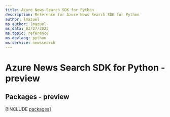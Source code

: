 ```yaml
---
title: Azure News Search SDK for Python
description: Reference for Azure News Search SDK for Python
author: lmazuel
ms.author: lmazuel
ms.data: 03/27/2023
ms.topic: reference
ms.devlang: python
ms.service: newssearch
---
```

# Azure News Search SDK for Python - preview
## Packages - preview
[!INCLUDE [packages](news-search-index.md)]